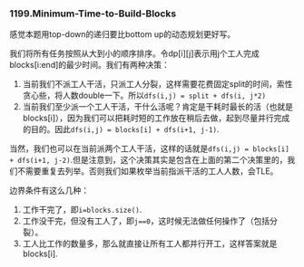 ### 1199.Minimum-Time-to-Build-Blocks

感觉本题用top-down的递归要比bottom up的动态规划更好写。

我们将所有任务按照从大到小的顺序排序。令dp[i][j]表示用j个工人完成blocks[i:end]的最少时间。我们有两种决策：
1. 当前我们不派工人干活，只派工人分裂，这样需要花费固定split的时间，索性贪心些，将人数double一下。所以```dfs(i,j) = split + dfs(i, j*2)```
2. 当前我们至少派一个工人干活，干什么活呢？肯定是干耗时最长的活（也就是blocks[i]），因为我们可以把耗时短的工作放在稍后去做，起到尽量并行完成的目的。因此```dfs(i,j) = blocks[i] + dfs(i+1, j-1)```.

当然，我们也可以在当前派两个工人干活，这样的话就是```dfs(i,j) = blocks[i] + dfs(i+1, j-2)```.但是注意到，这个决策其实是包含在上面的第二个决策里的，我们不需要重复去列举。否则我们如果枚举当前指派干活的工人人数，会TLE。

边界条件有这么几种：
1. 工作干完了，即```i=blocks.size()```.
2. 工作没干完，但没有工人了，即```j==0```，这时候无法做任何操作了（包括分裂）。
3. 工人比工作的数量多，那么就直接让所有工人都并行开工，这样答案就是blocks[i].
